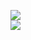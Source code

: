 [![](https://img.shields.io/badge/Made%20With-Github%20Spray-lightgrey.svg?style=for-the-badge&logo=github)](https://github.com/Annihil/github-spray#23745)  
[![](https://i.imgur.com/2DrTn0Z.gif)](https://github.com/Annihil/github-spray)